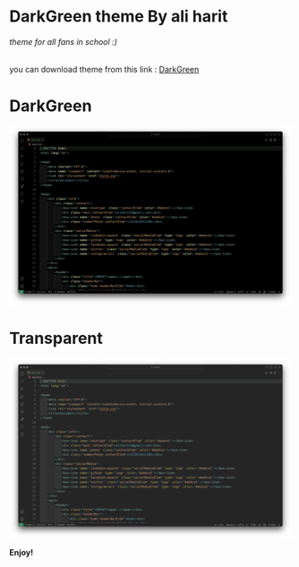 # DarkGreen theme By ali harit

###### theme for all fans in school :)
you can download theme from this link : [DarkGreen](https://marketplace.visualstudio.com/items?itemName=darkgreen-theme---ali-harit.darkgreen-theme---ali-harit)

# DarkGreen
![Alt text](img/DarkGreen.png)

# Transparent
![Alt text](img/transparent.png)

**Enjoy!**
